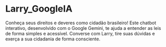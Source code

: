# Larry_GoogleIA
Conheça seus direitos e deveres como cidadão brasileiro! Este chatbot interativo, desenvolvido com o Google Gemini, te ajuda a entender as leis de forma simples e acessível. Converse com Larry, tire suas dúvidas e exerça a sua cidadania de forma consciente.

